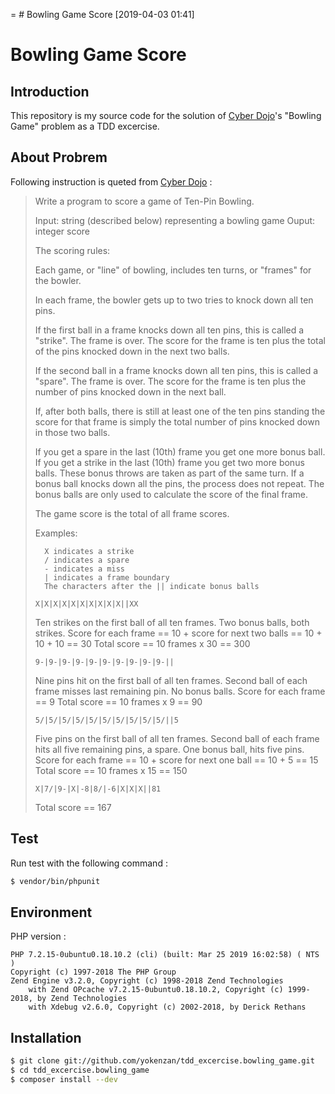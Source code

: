 = # Bowling Game Score
[2019-04-03 01:41]
# Bowling Game Score

## Introduction

This repository is my source code for the solution of [Cyber Dojo](http://www.cyber-dojo.org)'s "Bowling Game" problem as a TDD excercise.

## About Probrem

Following instruction is queted from [Cyber Dojo](http://www.cyber-dojo.org) :

> Write a program to score a game of Ten-Pin Bowling.
> 
> Input: string (described below) representing a bowling game
> Ouput: integer score
> 
> The scoring rules:
> 
> Each game, or "line" of bowling, includes ten turns, 
> or "frames" for the bowler.
> 
> In each frame, the bowler gets up to two tries to 
> knock down all ten pins.
> 
> If the first ball in a frame knocks down all ten pins,
> this is called a "strike". The frame is over. The score 
> for the frame is ten plus the total of the pins knocked 
>   down in the next two balls.
>   
> If the second ball in a frame knocks down all ten pins, 
> this is called a "spare". The frame is over. The score 
> for the frame is ten plus the number of pins knocked 
>   down in the next ball.
>   
> If, after both balls, there is still at least one of the
> ten pins standing the score for that frame is simply
> the total number of pins knocked down in those two balls.
> 
> If you get a spare in the last (10th) frame you get one 
> more bonus ball. If you get a strike in the last (10th) 
> frame you get two more bonus balls.
> These bonus throws are taken as part of the same turn. 
> If a bonus ball knocks down all the pins, the process 
> does not repeat. The bonus balls are only used to 
> calculate the score of the final frame.
> 
> The game score is the total of all frame scores.
> 
> Examples:
>
> ```
>   X indicates a strike
>   / indicates a spare
>   - indicates a miss
>   | indicates a frame boundary
>   The characters after the || indicate bonus balls
> ```
>
> ``
> X|X|X|X|X|X|X|X|X|X||XX
> ``
>
> Ten strikes on the first ball of all ten frames.
> Two bonus balls, both strikes.
> Score for each frame == 10 + score for next two 
> balls == 10 + 10 + 10 == 30
> Total score == 10 frames x 30 == 300
> 
> ``
> 9-|9-|9-|9-|9-|9-|9-|9-|9-|9-||
> ``
>
> Nine pins hit on the first ball of all ten frames.
> Second ball of each frame misses last remaining pin.
> No bonus balls.
> Score for each frame == 9
> Total score == 10 frames x 9 == 90
> 
> ``
> 5/|5/|5/|5/|5/|5/|5/|5/|5/|5/||5
> ``
>
> Five pins on the first ball of all ten frames.
> Second ball of each frame hits all five remaining
> pins, a spare.
> One bonus ball, hits five pins.
> Score for each frame == 10 + score for next one
> ball == 10 + 5 == 15
> Total score == 10 frames x 15 == 150
>
> ``
> X|7/|9-|X|-8|8/|-6|X|X|X||81
> ``
>
> Total score == 167
>
>


## Test

Run test with the following command :

```bash
$ vendor/bin/phpunit
```


## Environment

PHP version :

```
PHP 7.2.15-0ubuntu0.18.10.2 (cli) (built: Mar 25 2019 16:02:58) ( NTS )
Copyright (c) 1997-2018 The PHP Group
Zend Engine v3.2.0, Copyright (c) 1998-2018 Zend Technologies
    with Zend OPcache v7.2.15-0ubuntu0.18.10.2, Copyright (c) 1999-2018, by Zend Technologies
    with Xdebug v2.6.0, Copyright (c) 2002-2018, by Derick Rethans
```

## Installation

```bash
$ git clone git://github.com/yokenzan/tdd_excercise.bowling_game.git
$ cd tdd_excercise.bowling_game
$ composer install --dev
```


